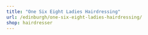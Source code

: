 ```yaml
---
title: "One Six Eight Ladies Hairdressing"
url: /edinburgh/one-six-eight-ladies-hairdressing/
shop: hairdresser
---
```

